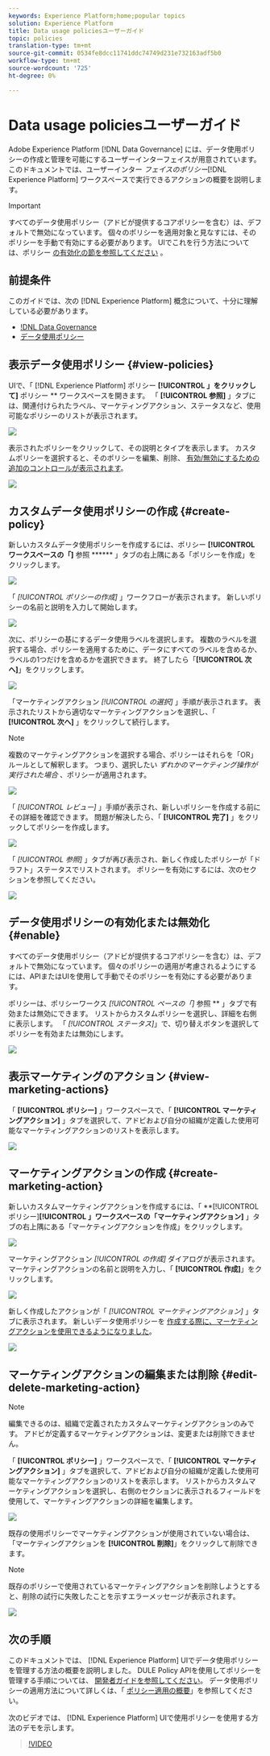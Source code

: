 ```yaml
---
keywords: Experience Platform;home;popular topics
solution: Experience Platform
title: Data usage policiesユーザーガイド
topic: policies
translation-type: tm+mt
source-git-commit: 0534fe8dcc11741ddc74749d231e732163adf5b0
workflow-type: tm+mt
source-wordcount: '725'
ht-degree: 0%

---
```



# Data usage policiesユーザーガイド

Adobe Experience Platform [!DNL Data Governance] には、データ使用ポリシーの作成と管理を可能にするユーザーインターフェイスが用意されています。 このドキュメントでは、ユーザーインター _フェイスのポリシー_[!DNL Experience Platform] ワークスペースで実行できるアクションの概要を説明します。

>[!IMPORTANT]
>
>すべてのデータ使用ポリシー（アドビが提供するコアポリシーを含む）は、デフォルトで無効になっています。 個々のポリシーを適用対象と見なすには、そのポリシーを手動で有効にする必要があります。 UIでこれを行う方法については、ポリシー [の有効化の節を参照してください](#enable) 。

## 前提条件

このガイドでは、次の [!DNL Experience Platform] 概念について、十分に理解している必要があります。

- [!DNL Data Governance](../home.md)
- [データ使用ポリシー](./overview.md)

## 表示データ使用ポリシー {#view-policies}

UIで、「 [!DNL Experience Platform] ポリシー **[!UICONTROL 」をクリックして]** ポリシー ** ワークスペースを開きます。 「 **[!UICONTROL 参照]** 」タブには、関連付けられたラベル、マーケティングアクション、ステータスなど、使用可能なポリシーのリストが表示されます。

![](../images/policies/browse-policies.png)

表示されたポリシーをクリックして、その説明とタイプを表示します。 カスタムポリシーを選択すると、そのポリシーを編集、削除、 [有効/無効にするための追加のコントロールが表示されます](#enable)。

![](../images/policies/policy-details.png)

## カスタムデータ使用ポリシーの作成 {#create-policy}

新しいカスタムデータ使用ポリシーを作成するには、ポリシー **[!UICONTROL ワークスペースの「]** 参照 ****** 」タブの右上隅にある「ポリシーを作成」をクリックします。

![](../images/policies/create-policy-button.png)

「 *[!UICONTROL ポリシーの作成]* 」ワークフローが表示されます。 新しいポリシーの名前と説明を入力して開始します。

![](../images/policies/create-policy-description.png)

次に、ポリシーの基にするデータ使用ラベルを選択します。 複数のラベルを選択する場合、ポリシーを適用するために、データにすべてのラベルを含めるか、ラベルの1つだけを含めるかを選択できます。 終了したら「**[!UICONTROL 次へ]**」をクリックします。

![](../images/policies/add-labels.png)

「マーケティングアクション *[!UICONTROL の選択]* 」手順が表示されます。 表示されたリストから適切なマーケティングアクションを選択し、「 **[!UICONTROL 次へ]** 」をクリックして続行します。

>[!NOTE]
>
>複数のマーケティングアクションを選択する場合、ポリシーはそれらを「OR」ルールとして解釈します。 つまり、選択したい _ずれかのマーケティング操作が実行された場合_ 、ポリシーが適用されます。

![](../images/policies/add-marketing-actions.png)

「 *[!UICONTROL レビュー]* 」手順が表示され、新しいポリシーを作成する前にその詳細を確認できます。 問題が解決したら、「 **[!UICONTROL 完了]** 」をクリックしてポリシーを作成します。

![](../images/policies/policy-review.png)

「 *[!UICONTROL 参照]* 」タブが再び表示され、新しく作成したポリシーが「ドラフト」ステータスでリストされます。 ポリシーを有効にするには、次のセクションを参照してください。

![](../images/policies/created-policy.png)

## データ使用ポリシーの有効化または無効化 {#enable}

すべてのデータ使用ポリシー（アドビが提供するコアポリシーを含む）は、デフォルトで無効になっています。 個々のポリシーの適用が考慮されるようにするには、APIまたはUIを使用して手動でそのポリシーを有効にする必要があります。

ポリシーは、ポリシーワークス *[!UICONTROL ペースの「]* 参照 ** 」タブで有効または無効にできます。 リストからカスタムポリシーを選択し、詳細を右側に表示します。 「 *[!UICONTROL ステータス]*」で、切り替えボタンを選択してポリシーを有効または無効にします。

![](../images/policies/enable-policy.png)

## 表示マーケティングのアクション {#view-marketing-actions}

「 **[!UICONTROL ポリシー]** 」ワークスペースで、「 **[!UICONTROL マーケティングアクション]** 」タブを選択して、アドビおよび自分の組織が定義した使用可能なマーケティングアクションのリストを表示します。

![](../images/policies/marketing-actions.png)

## マーケティングアクションの作成 {#create-marketing-action}

新しいカスタムマーケティングアクションを作成するには、「 **[!UICONTROL ポリシー]****[!UICONTROL 」ワークスペースの「マーケティングアクション]**** 」タブの右上隅にある「マーケティングアクションを作成」をクリックします。

![](../images/policies/create-marketing-action.png)

マーケティングアクション *[!UICONTROL の作成]* ダイアログが表示されます。 マーケティングアクションの名前と説明を入力し、「 **[!UICONTROL 作成]**」をクリックします。

![](../images/policies/create-marketing-action-details.png)

新しく作成したアクションが「 *[!UICONTROL マーケティングアクション]* 」タブに表示されます。 新しいデータ使用ポリシーを [作成する際に、マーケティングアクションを使用できるようになりました](#create-policy)。

![](../images/policies/created-marketing-action.png)

## マーケティングアクションの編集または削除 {#edit-delete-marketing-action}

>[!NOTE]
>
>編集できるのは、組織で定義されたカスタムマーケティングアクションのみです。 アドビが定義するマーケティングアクションは、変更または削除できません。

「 **[!UICONTROL ポリシー]** 」ワークスペースで、「 **[!UICONTROL マーケティングアクション]** 」タブを選択して、アドビおよび自分の組織が定義した使用可能なマーケティングアクションのリストを表示します。 リストからカスタムマーケティングアクションを選択し、右側のセクションに表示されるフィールドを使用して、マーケティングアクションの詳細を編集します。

![](../images/policies/edit-marketing-action.png)

既存の使用ポリシーでマーケティングアクションが使用されていない場合は、「マーケティングアクションを **[!UICONTROL 削除]**」をクリックして削除できます。

>[!NOTE]
>
>既存のポリシーで使用されているマーケティングアクションを削除しようとすると、削除の試行に失敗したことを示すエラーメッセージが表示されます。

![](../images/policies/delete-marketing-action.png)

## 次の手順

このドキュメントでは、 [!DNL Experience Platform] UIでデータ使用ポリシーを管理する方法の概要を説明しました。 DULE Policy APIを使用してポリシーを管理する手順については、 [開発者ガイドを参照してください](../api/getting-started.md)。 データ使用ポリシーの適用方法について詳しくは、「 [ポリシー適用の概要](../enforcement/overview.md)」を参照してください。

次のビデオでは、 [!DNL Experience Platform] UIで使用ポリシーを使用する方法のデモを示します。

>[!VIDEO](https://video.tv.adobe.com/v/32977?quality=12&learn=on)